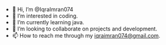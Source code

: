 - 👋 Hi, I’m @IqraImran074
- 👀 I’m interested in coding.
- 🌱 I’m currently learning java.
- 💞️ I’m looking to collaborate on projects and development.
- 📫 How to reach me through my iqraimran074@gmail.com.

<!---
IqraImran074/IqraImran074 is a ✨ special ✨ repository because its `README.md` (this file) appears on your GitHub profile.
You can click the Preview link to take a look at your changes.
--->
